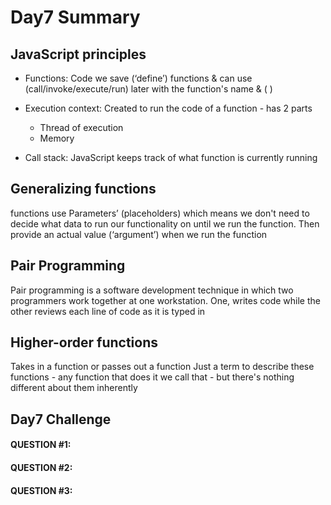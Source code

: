 # Day7 Summary

## JavaScript principles
- Functions: Code we save (‘define’) functions & can use (call/invoke/execute/run) later with the function's name & ( )

- Execution context: Created to run the code of a function - has 2 parts
   - Thread of execution
   - Memory

- Call stack:  JavaScript keeps track of what function is currently running 

## Generalizing functions
functions use Parameters’ (placeholders)  which means we don't need to decide what data to run our functionality on until we run the function. Then provide an actual value (‘argument’) when we run the function

## Pair Programming
Pair programming is a software development technique in which two programmers work together at one workstation. One, writes code while the other reviews each line of code as it is typed in

## Higher-order functions
Takes in a function or passes out a function Just a term to describe these functions - any function that does it we call that - but there's nothing different about them inherently


## Day7 Challenge
#### QUESTION #1:
#### QUESTION #2:
#### QUESTION #3:

